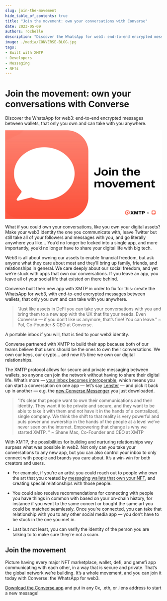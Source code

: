 ```yaml
---
slug: join-the-movement
hide_table_of_contents: true
title: "Join the movement: own your conversations with Converse"
date: 2023-05-09
authors: rochelle
description: "Discover the WhatsApp for web3: end-to-end encrypted messages between wallets, that only you own and can take with you anywhere."
image: ./media/CONVERSE-BLOG.jpg
tags:
- Built with XMTP
- Developers
- Messaging
- NFTs
---
```


# Join the movement: own your conversations with Converse

Discover the WhatsApp for web3: end-to-end encrypted messages between wallets, that only you own and can take with you anywhere. 

![CONVERSE-BLOG.jpg](./media/CONVERSE-BLOG.jpg)

<!--truncate-->

What if you could own your conversations, like you own your digital assets? Make your web3 identity the one you communicate with, leave Twitter but still take all of your followers and messages with you, and go literally anywhere you like... You’d no longer be locked into a single app, and more importantly, you’d no longer have to share your digital life with big tech. 

Web3 is all about owning our assets to enable financial freedom, but ask anyone what they care about most and they’ll bring up family, friends, and relationships in general. We care deeply about our social freedom, and yet we’re stuck with apps that own our conversations. If you leave an app, you leave all of your social life that existed on there behind. 

Converse built their new app with XMTP in order to fix for this: create the WhatsApp for web3, with end-to-end encrypted messages between wallets, that only you own and can take with you anywhere.

> “Just like assets in DeFi you can take your conversations with you and bring them to a new app with the UX that fits your needs. Even Converse — if you don’t like us anymore, that’s fine! You can leave.” ~ Pol, Co-Founder & CEO at Converse.

A portable inbox if you will, that is tied to your web3 identity. 

Converse partnered with XMTP to build their app because both of our teams believe that users should be the ones to own their conversations. We own our keys, our crypto... and now it’s time we own our digital relationships.

The XMTP protocol allows for secure and private messaging between wallets, so anyone can join the network without having to share their digital life. What’s more — [your inbox becomes interoperable](/docs/dev-concepts/interoperable-inbox), which means you can start a conversation on one app — let’s say [Lenster](https://lenster.xyz/) — and pick it back up in another — e.g. the [new Converse Messenger](https://getconverse.app/) you just downloaded. 

> “It’s clear that people want to own their communications and their identity. They want it to be private and secure, and they want to be able to take it with them and not have it in the hands of a centralized, single company. We think the shift to that reality is very powerful and puts power and ownership in the hands of the people at a level we’ve never seen on the internet. Empowering that change is why we started XMTP. ” ~ Shane Mac, Co-Founder and CEO at XMTP

With XMTP, the possibilities for building and nurturing relationships way surpass what was possible in web2. Not only can you take your conversations to any new app, but you can also control your inbox to only connect with people and brands you care about. It’s a win-win for both creators and users. 

- For example, if you’re an artist you could reach out to people who own the art that you created by [messaging wallets that own your NFT](truths-not-spoofs), and creating special relationships with those people.

- You could also receive recommendations for connecting with people you have things in common with based on your on-chain history, for instance if you went to the same concert or bought the same art you could be matched seamlessly. Once you’re connected, you can take that relationship with you to any other social media app — you don’t have to be stuck in the one you met in.

- Last but not least, you can verify the identity of the person you are talking to to make sure they’re not a scam.

## Join the movement

Picture having every major NFT marketplace, wallet, defi, and gamefi app communicating with each other, in a way that is secure and private. That’s the global network we’re building. It’s a whole movement, and you can join it today with Converse: the WhatsApp for web3. 

[Download the Converse app](https://getconverse.app/) and put in any 0x, .eth, or .lens address to start a new message!
